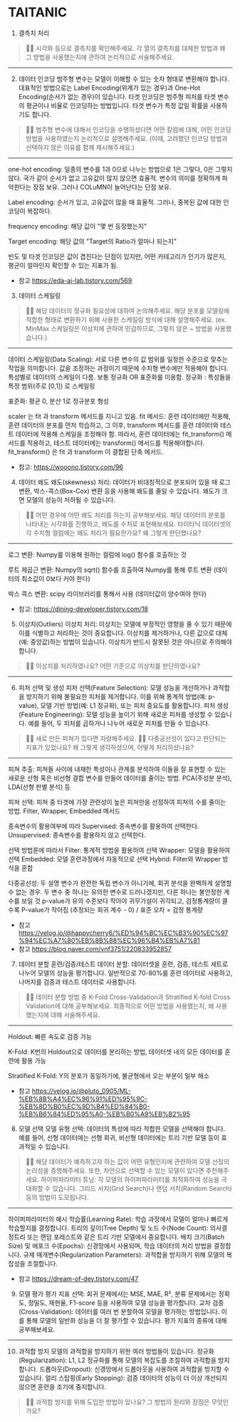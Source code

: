 # TAITANIC
1. 결측치 처리
> 🧞‍♀️ 시각화 등으로 결측치를 확인해주세요. 각 열의 결측치를 대체한 방법과 왜 그 방법을 사용했는지에 관하여 논리적으로 서술해주세요.
- - - 


2. 데이터 인코딩 범주형 변수는 모델이 이해할 수 있는 숫자 형태로 변환해야 합니다. 대표적인 방법으로는 Label Encoding(위계가 있는 경우)과 One-Hot Encoding(순서가 없는 경우)이 있습니다. 타겟 인코딩은 범주형 피처를 타겟 변수의 평균이나 비율로 인코딩하는 방법입니다. 타겟 변수가 특정 값일 확률을 사용하기도 합니다.
> 🧞‍♀️ 범주형 변수에 대해서 인코딩을 수행하셨다면 어떤 칼럼에 대해, 어떤 인코딩 방법을 사용하였는지 논리적으로 설명해주세요. (이때, 고려했던 인코딩 방법과 선택하지 않은 이유를 함께 제시해주세요.)
- - - 
one-hot encoding: 일종의 변수를 1과 0으로 나누는 방법으로 1은 그렇다, 0은 그렇지 않다. 국가 같이 순서가 없고 고유값이 많지 않으면 효율적. 변수의 의미를 정확하게 파악한다는 장점 보유. 그러나 COLuMN이 늘어난다는 단점 보유.

Label encoding:  순서가 있고, 고유값이 많을 때 효율적. 그러나, 중복된 값에 대한 인코딩이 복잡하다. 

frequency encoding: 해당 값이 "몇 번 등장했는지"

Target encoding: 해당 값의 "Target의 Ratio가 얼마나 되는지"

빈도 및 타겟 인코딩은 값이 겹친다는 단점이 있지만, 어떤 카테고리가 인기가 많은지, 평균이 얼마인지 확인할 수 있는 지표가 됨.

* 참고 <https://eda-ai-lab.tistory.com/569>


3. 데이터 스케일링
> 🧞‍♀️ 해당 데이터의 정규화 필요성에 대하여 논의해주세요. 해당 분포를 모델링에 적합한 형태로 변환하기 위해 사용한 스케일링 방식에 대해 설명해주세요. (ex. MinMax 스케일링은 이상치에 관하여 민감하므로, 그렇지 않은 ~ 방법을 사용했습니다.)
- - - 
데이터 스케일링(Data Scaling): 서로 다른 변수의 값 범위를 일정한 수준으로 맞추는 작업을 의미합니다. 값을 조정하는 과정이기 때문에 수치형 변수에만 적용해야 합니다. 특성별로 데이터의 스케일이 다름.
보통 정규화 OR 표준화를 이용함.
정규화 : 특성들을 특정 범위(주로 [0,1]) 로 스케일링 

표준화: 평균 0, 분산 1로 정규분포 형성

scaler 는 fit 과 transform 메서드를 지니고 있음.
fit 메서드: 훈련 데이터에만 적용해, 훈련 데이터의 분포를 먼저 학습하고, 그 이후, transform 메서드를 훈련 데이터와 테스트 데이터에 적용해 스케일을 조정해야 함. 
따라서, 훈련 데이터에는 fit_transform() 메서드를 적용하고, 테스트 데이터에는 transform() 메서드를 적용해야합니다.
fit_transform() 은 fit 과 transform 이 결합된 단축 메서드. 

* 참고: <https://wooono.tistory.com/96> 


4. 데이터 왜도 왜도(skewness) 처리: 데이터가 비대칭적으로 분포되어 있을 때 로그 변환, 박스-콕스(Box-Cox) 변환 등을 사용해 왜도를 줄일 수 있습니다. 왜도가 크면 모델의 성능이 저하될 수 있습니다.
> 🧞‍♀️ 어떤 경우에 어떤 왜도 처리를 하는지 공부해보세요. 해당 데이터의 분포를 나타내는 시각화를 진행하고, 왜도를 수치로 표현해보세요. 타이타닉 데이터셋의 각 수치형 컬럼에는 왜도 처리가 필요한가요? 왜 그렇게 판단했나요?
- - - 
로그 변환: Numpy를 이용해 원하는 컬럼에 log() 함수를 호출하는 것

루트 제곱근 변환: Numpy의 sqrt() 함수를 호출하여 Numpy를 통해 루트 변환 (데이터의 최소값이 0보다 커야 한다)

박스 콕스 변환: scipy 라이브러리를 통해서 사용 (데이터값이 양수여야 한다)

* 참고: <https://dining-developer.tistory.com/18>


5. 이상치(Outliers) 이상치 처리: 이상치는 모델에 부정적인 영향을 줄 수 있기 때문에 이를 식별하고 처리하는 것이 중요합니다. 이상치를 제거하거나, 다른 값으로 대체(예: 중앙값)하는 방법이 있습니다. 이상치가 반드시 잘못된 것은 아니므로 주의해야 합니다.
> 🧞‍♀️ 이상치를 처리하였나요? 어떤 기준으로 이상치를 판단하였나요?
- - - 


6. 피처 선택 및 생성 피처 선택(Feature Selection): 모델 성능을 개선하거나 과적합을 방지하기 위해 불필요한 피처를 제거합니다. 이를 위해 통계적 방법(예: p-value), 모델 기반 방법(예: L1 정규화), 또는 피처 중요도를 활용합니다.
피처 생성(Feature Engineering): 모델 성능을 높이기 위해 새로운 피처를 생성할 수 있습니다. 예를 들어, 두 피처를 곱하거나 나누어 새로운 피처를 만들 수 있습니다.
> 🧞‍♀️ 새로 만든 피쳐가 있다면 자랑해주세요.
> 🧞‍♀️ 다중공선성이 있다고 판단되는 지표가 있었나요? 왜 그렇게 생각하셨으며, 어떻게 처리하셨나요?
- - - 
피쳐 추출: 피쳐들 사이에 내재한 특성이나 관계를 분석하여 이들을 잘 표현할 수 있는 새로운 선형 혹은 비선형 결합 변수를 만들어 데이터를 줄이는 방법. PCA(주성분 분석), LDA(선형 판별 분석) 등

피쳐 선택: 피쳐 중 타겟에 가장 관련성이 높은 피쳐만을 선정하여 피쳐의 수를 줄이는 방법. Filter, Wrapper, Embedded 메서드

종속변수의 활용여부에 따라
Supervised: 종속변수를 활용하여 선택한다.
Unsupervised: 종속변수를 활용하지 않고 선택한다.

선택 방법론에 따라서
Filter: 통계적 방법을 활용하여 선택
Wrapper: 모델을 활용하여 선택
Embedded: 모델 훈련과정에서 자동적으로 선택
Hybrid: Filter와 Wrapper 방식을 혼합


다중공선성: 두 설명 변수가 완전한 독립 변수가 아니기에, 회귀 분석을 완벽하게 설명할 수 없는 경우.
두 변수 중 하나는 유의한 변수로 드러나겠지만, 다른 하나는 불안정한 계수를 보일 것
p-value가 유의 수준보다 작아야 귀무가설이 귀각되고, 검정통계량이 클수록 P-value가 작아짐 (추정되는 회귀 계수 - 0) / 표준 오차 = 검정 통계량

* 참고 <https://velog.io/@happycherry6/%ED%94%BC%EC%B3%90%EC%97%94%EC%A7%80%EB%8B%88%EC%96%B4%EB%A7%81>
* 참고 <https://blog.naver.com/vnf3751/220833952857>


7. 데이터 분할 훈련/검증/테스트 데이터 분할: 데이터셋을 훈련, 검증, 테스트 세트로 나누어 모델의 성능을 평가합니다. 일반적으로 70-80%를 훈련 데이터로 사용하고, 나머지를 검증과 테스트 데이터로 사용합니다.
> 🧞‍♀️ 데이터 분할 방법 중 K-Fold Cross-Validation과 Stratified K-fold Cross Validation에 대해 공부해보세요. 최종적으로 어떤 방법을 사용했는지, 왜 사용했는지에 대해 서술해주세요.
- - -
Holdout: 빠른 속도로 검증 가능

K-Fold: K번의 Holdout으로 데이터를 분리하는 방법, 데이터셋 내의 모든 데이터를 훈련에 활용 가능

Stratified K-Fold: Y의 분포가 동일하기에, 불균형에서 오는 부분이 일부 해소

* 참고 <https://velog.io/@pluto_0905/ML-%EB%8B%A4%EC%96%91%ED%95%9C-%EB%8D%B0%EC%9D%B4%ED%84%B0-%EB%B6%84%ED%95%A0-%EB%B0%A9%EB%B2%95>


8. 모델 선택 모델 유형 선택: 데이터의 특성에 따라 적합한 모델을 선택해야 합니다. 예를 들어, 선형 데이터에는 선형 회귀, 비선형 데이터에는 트리 기반 모델 등이 효과적일 수 있습니다.
> 🧞‍♀️ 해당 데이터가 예측하고자 하는 값이 어떤 유형인지에 관련하여 모델 선정의 논리성을 증명해주세요. 또한, 차안으로 선택할 수 있는 모델이 있다면 추천해주세요.
하이퍼파라미터 튜닝: 각 모델의 하이퍼파라미터를 최적화하여 성능을 극대화할 수 있습니다. 그리드 서치(Grid Search)나 랜덤 서치(Random Search) 등의 방법이 도모됩니다.
- - -
하이퍼파라미터의 예시
학습률(Learning Rate): 학습 과정에서 모델이 얼마나 빠르게 학습할지를 결정합니다.
트리의 깊이(Tree Depth) 및 노드 수(Node Count): 의사결정트리 또는 랜덤 포레스트와 같은 트리 기반 모델에서 중요합니다.
배치 크기(Batch Size) 및 에포크 수(Epochs): 신경망에서 사용되며, 학습 데이터의 처리 방법을 결정합니다.
규제 매개변수(Regularization Parameters): 과적합을 방지하기 위해 모델의 복잡성을 조절합니다.
* 참고 <https://dream-of-dev.tistory.com/47>


9. 모델 평가 평가 지표 선택: 회귀 문제에서는 MSE, MAE, R², 분류 문제에서는 정확도, 정밀도, 재현율, F1-score 등을 사용하여 모델 성능을 평가합니다. 교차 검증(Cross-Validation): 데이터를 여러 번 분할하여 모델을 평가하는 방법입니다. 이를 통해 모델의 일반화 성능을 더 잘 평가할 수 있습니다.
평가 지표의 종류에 대해 공부해보세요.
- - -


10. 과적합 방지 모델의 과적합을 방지하기 위한 여러 방법들이 있습니다.
정규화(Regularization): L1, L2 정규화를 통해 모델의 복잡도를 조절하여 과적합을 방지합니다.
드롭아웃(Dropout): 신경망에서 드롭아웃을 사용하여 과적합을 방지할 수 있습니다.
얼리 스탑핑(Early Stopping): 검증 데이터의 성능이 더 이상 개선되지 않으면 훈련을 조기에 중지합니다.
> 🧞‍♀️ 과적합 방지를 위해 도입한 방법이 있나요? 그 방법의 원리와 장점은 무엇인가요?

